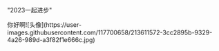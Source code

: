 <p>"2023一起进步"<p>
你好啊![头像](https://user-images.githubusercontent.com/117700658/213611572-3cc2895b-9329-4a26-989d-a3f82f1e666c.jpg)
